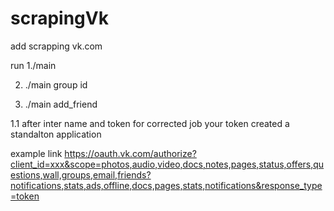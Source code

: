 # scrapingVk
add scrapping vk.com

run 
1./main 

2. ./main group id

3. ./main add_friend

1.1 after inter name and token
for corrected job your token created a standalton application 

example link 
https://oauth.vk.com/authorize?client_id=xxx&scope=photos,audio,video,docs,notes,pages,status,offers,questions,wall,groups,email,friends?notifications,stats,ads,offline,docs,pages,stats,notifications&response_type=token
